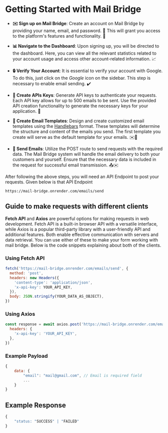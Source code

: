 # Getting Started with Mail Bridge

- **✉️ Sign up on Mail Bridge**: Create an account on Mail Bridge by providing your name, email, and password. 📝 This will grant you access to the platform's features and functionality. 🚀

- **📊 Navigate to the Dashboard**: Upon signing up, you will be directed to the dashboard. Here, you can view all the relevant statistics related to your account usage and access other account-related information. 📈

- **🔒 Verify Your Account**: It is essential to verify your account with Google. To do this, just click on the _Google_ icon on the sidebar. This step is necessary to enable email sending. ✔️

- **🔑 Create APIs Keys**: Generate API keys to authenticate your requests. Each API key allows for up to 500 emails to be sent. Use the provided API creation functionality to generate the necessary keys for your application. 🔐

- **📧 Create Email Templates**: Design and create customized email templates using the [Handlebars](https://handlebarsjs.com/) format. These templates will determine the structure and content of the emails you send. The first template you create will serve as the default template for your emails. ✉️🎨

- **🚀 Send Emails**: Utilize the POST route to send requests with the required data. The Mail Bridge system will handle the email delivery to both your customers and yourself. Ensure that the necessary data is included in the request for successful email transmission. 📤✉️

After following the above steps, you will need an API Endpoint to post your requests. Given below is that API Endpoint

```
https://mail-bridge.onrender.com/emails/send
```

## Guide to make requests with different clients

**Fetch API** and **Axios** are powerful options for making requests in web development. Fetch API is a built-in browser API with a versatile interface, while Axios is a popular third-party library with a user-friendly API and additional features. Both enable effective communication with servers and data retrieval.
You can use either of these to make your form working with mail bridge. Below is the code snippets explaining about both of the clients.

### Using Fetch API

```js
fetch('https://mail-bridge.onrender.com/emails/send', {
  method: 'post',
  headers: new Headers({
    'content-type': 'application/json',
    'x-api-key': YOUR_API_KEY,
  }),
  body: JSON.stringify(YOUR_DATA_AS_OBJECT),
})
```

### Using Axios

```js
const response = await axios.post('https://mail-bridge.onrender.com/emails/send', YOUR_DATA_AS_OBJECT, {
  headers: {
    'x-api-key': 'YOUR_API_KEY',
  },
})
```

### Example Payload

```js
{
    data: {
        "email": "mail@gmail.com", // Email is required field
        ...
    }
}
```

## Example Response

```js
{
    "status: "SUCCESS" | "FAILED"
}
```
